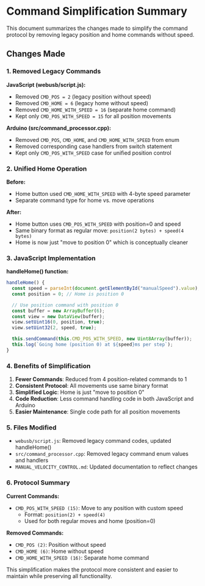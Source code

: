 # Command Simplification Summary

This document summarizes the changes made to simplify the command protocol by removing legacy position and home commands without speed.

## Changes Made

### 1. Removed Legacy Commands

**JavaScript (webusb/script.js):**

- Removed `CMD_POS = 2` (legacy position without speed)
- Removed `CMD_HOME = 6` (legacy home without speed)
- Removed `CMD_HOME_WITH_SPEED = 16` (separate home command)
- Kept only `CMD_POS_WITH_SPEED = 15` for all position movements

**Arduino (src/command_processor.cpp):**

- Removed `CMD_POS`, `CMD_HOME`, and `CMD_HOME_WITH_SPEED` from enum
- Removed corresponding case handlers from switch statement
- Kept only `CMD_POS_WITH_SPEED` case for unified position control

### 2. Unified Home Operation

**Before:**

- Home button used `CMD_HOME_WITH_SPEED` with 4-byte speed parameter
- Separate command type for home vs. move operations

**After:**

- Home button uses `CMD_POS_WITH_SPEED` with position=0 and speed
- Same binary format as regular move: `position(2 bytes) + speed(4 bytes)`
- Home is now just "move to position 0" which is conceptually cleaner

### 3. JavaScript Implementation

**handleHome() function:**

```javascript
handleHome() {
  const speed = parseInt(document.getElementById("manualSpeed").value);
  const position = 0; // Home is position 0

  // Use position command with position 0
  const buffer = new ArrayBuffer(6);
  const view = new DataView(buffer);
  view.setUint16(0, position, true);
  view.setUint32(2, speed, true);

  this.sendCommand(this.CMD_POS_WITH_SPEED, new Uint8Array(buffer));
  this.log(`Going home (position 0) at ${speed}ms per step`);
}
```

### 4. Benefits of Simplification

1. **Fewer Commands**: Reduced from 4 position-related commands to 1
2. **Consistent Protocol**: All movements use same binary format
3. **Simplified Logic**: Home is just "move to position 0"
4. **Code Reduction**: Less command handling code in both JavaScript and Arduino
5. **Easier Maintenance**: Single code path for all position movements

### 5. Files Modified

- `webusb/script.js`: Removed legacy command codes, updated handleHome()
- `src/command_processor.cpp`: Removed legacy command enum values and handlers
- `MANUAL_VELOCITY_CONTROL.md`: Updated documentation to reflect changes

### 6. Protocol Summary

**Current Commands:**

- `CMD_POS_WITH_SPEED (15)`: Move to any position with custom speed
  - Format: `position(2) + speed(4)`
  - Used for both regular moves and home (position=0)

**Removed Commands:**

- `CMD_POS (2)`: Position without speed
- `CMD_HOME (6)`: Home without speed
- `CMD_HOME_WITH_SPEED (16)`: Separate home command

This simplification makes the protocol more consistent and easier to maintain while preserving all functionality.

